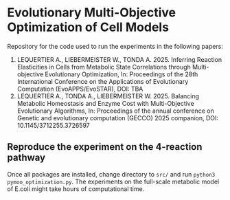 # Evolutionary Multi-Objective Optimization of Cell Models
Repository for the code used to run the experiments in the following papers:
1. LEQUERTIER A., LIEBERMEISTER W., TONDA A. 2025. Inferring Reaction Elasticities in Cells from Metabolic State Correlations through Multi-objective Evolutionary Optimization, In: Proceedings of the 28th International Conference on the Applications of Evolutionary Computation (EvoAPPS/EvoSTAR), DOI: TBA
2. LEQUERTIER A., TONDA A., LIEBERMEISTER W. 2025. Balancing Metabolic Homeostasis and Enzyme Cost with Multi-Objective Evolutionary Algorithms, In: Proceedings of the annual conference on Genetic and evolutionary computation (GECCO) 2025 companion, DOI: 10.1145/3712255.3726597

## Reproduce the experiment on the 4-reaction pathway 
Once all packages are installed, change directory to `src/` and run `python3 pymoo_optimization.py`. The experiments on the full-scale metabolic model of E.coli might take hours of computational time.
